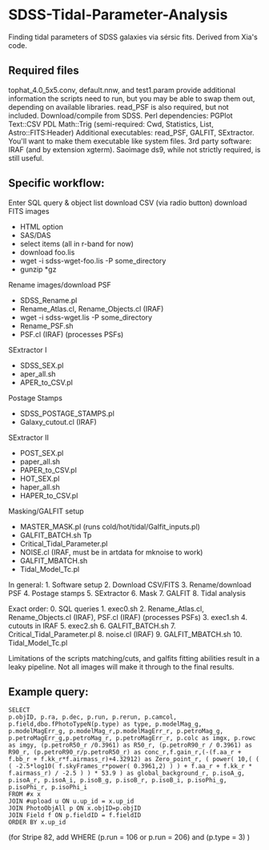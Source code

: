 # SDSS-Tidal-Parameter-Analysis
Finding tidal parameters of SDSS galaxies via sérsic fits. Derived from Xia's code.

## Required files
tophat_4.0_5x5.conv, default.nnw, and test1.param provide additional information the scripts need to run, but you may be able to swap them out, depending on available libraries. read_PSF is also required, but not included. Download/compile from SDSS.
Perl dependencies: PGPlot Text::CSV PDL Math::Trig (semi-required: Cwd, Statistics, List, Astro::FITS:Header)
Additional executables: read_PSF, GALFIT, SExtractor. You'll want to make them executable like system files.
3rd party software: IRAF (and by extension xgterm). Saoimage ds9, while not strictly required, is still useful.

## Specific workflow:

Enter SQL query & object list
download CSV (via radio button)
download FITS images
* HTML option
* SAS/DAS
* select items (all in r-band for now)
* download foo.lis
* wget -i sdss-wget-foo.lis -P some_directory
* gunzip *gz

Rename images/download PSF
* SDSS_Rename.pl
* Rename_Atlas.cl, Rename_Objects.cl (IRAF)
* wget -i sdss-wget.lis -P some_directory
* Rename_PSF.sh
* PSF.cl (IRAF) (processes PSFs)

SExtractor I
* SDSS_SEX.pl
* aper_all.sh
* APER_to_CSV.pl

Postage Stamps
* SDSS_POSTAGE_STAMPS.pl
* Galaxy_cutout.cl (IRAF)

SExtractor II
* POST_SEX.pl
* paper_all.sh
* PAPER_to_CSV.pl
* HOT_SEX.pl
* haper_all.sh
* HAPER_to_CSV.pl

Masking/GALFIT setup
* MASTER_MASK.pl (runs cold/hot/tidal/Galfit_inputs.pl)
* GALFIT_BATCH.sh
Tp
* Critical_Tidal_Parameter.pl
* NOISE.cl (IRAF, must be in artdata for mknoise to work)
* GALFIT_MBATCH.sh
* Tidal_Model_Tc.pl

In general:
	1. Software setup
	2. Download CSV/FITS
	3. Rename/download PSF
	4. Postage stamps
	5. SExtractor
	6. Mask
	7. GALFIT
	8. Tidal analysis
	
Exact order:
	0. SQL queries
	1. exec0.sh
	2. Rename_Atlas.cl, Rename_Objects.cl (IRAF), PSF.cl (IRAF) (processes PSFs)
	3. exec1.sh
	4. cutouts in IRAF
	5. exec2.sh
	6. GALFIT_BATCH.sh
	7. Critical_Tidal_Parameter.pl
	8. noise.cl (IRAF)
	9. GALFIT_MBATCH.sh
	10. Tidal_Model_Tc.pl

Limitations of the scripts matching/cuts, and galfits fitting abilities result in a leaky pipeline. Not all images will make it through to the final results.

## Example query:
```
SELECT  
p.objID, p.ra, p.dec, p.run, p.rerun, p.camcol, p.field,dbo.fPhotoTypeN(p.type) as type, p.modelMag_g, p.modelMagErr_g, p.modelMag_r,p.modelMagErr_r, p.petroMag_g, p.petroMagErr_g,p.petroMag_r, p.petroMagErr_r, p.colc as imgx, p.rowc as imgy, (p.petroR50_r /0.3961) as R50_r, (p.petroR90_r / 0.3961) as R90_r, (p.petroR90_r/p.petroR50_r) as conc_r,f.gain_r,(-(f.aa_r + f.bb_r + f.kk_r*f.airmass_r)+4.32912) as Zero_point_r, ( power( 10,( ( ( -2.5*log10( f.skyFrames_r*power( 0.3961,2) ) ) + f.aa_r + f.kk_r * f.airmass_r) / -2.5 ) ) * 53.9 ) as global_background_r, p.isoA_g, p.isoA_r, p.isoA_i, p.isoB_g, p.isoB_r, p.isoB_i, p.isoPhi_g, p.isoPhi_r, p.isoPhi_i  
FROM #x x  
JOIN #upload u ON u.up_id = x.up_id  
JOIN PhotoObjAll p ON x.objID=p.objID  
JOIN Field f ON p.fieldID = f.fieldID  
ORDER BY x.up_id
```
(for Stripe 82, add WHERE (p.run = 106 or p.run = 206) and (p.type = 3) )

